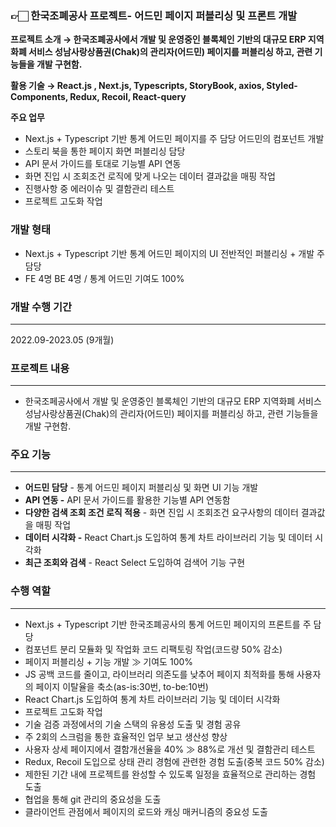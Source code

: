 ### 👉🏻  한국조폐공사 프로젝트- 어드민 페이지 퍼블리싱 및 프론트 개발

**프로젝트 소개  → 한국조폐공사에서 개발 및 운영중인 블록체인 기반의 대규모 ERP 지역화폐 서비스 성남사랑상품권(Chak)의 관리자(어드민) 페이지를 퍼블리싱 하고, 관련 기능들을 개발 구현함.**

**활용 기술  →  React.js , Next.js, Typescripts, StoryBook, axios, Styled-Components, Redux, Recoil, React-query**

**주요 업무**

- Next.js + Typescript 기반 통계 어드민 페이지를 주 담당 어드민의 컴포넌트 개발
- 스토리 북을 통한 페이지 화면 퍼블리싱 담당
- API 문서 가이드를 토대로 기능별 API 연동
- 화면 진입 시 조회조건 로직에 맞게 나오는 데이터 결과값을 매핑 작업
- 진행사항 중 에러이슈 및 결함관리 테스트
- 프로젝트 고도화 작업



### 개발 형태
- Next.js + Typescript 기반 통계 어드민 페이지의 UI 전반적인 퍼블리싱 + 개발 주 담당
- FE 4명 BE 4명 / 통계 어드민 기여도 100%

### 개발 수행 기간

---

2022.09-2023.05 (9개월)

### 프로젝트 내용

---

- 한국조페공사에서 개발 및 운영중인 블록체인 기반의 대규모 ERP 지역화폐 서비스 성남사랑상품권(Chak)의 관리자(어드민) 페이지를 퍼블리싱 하고, 관련 기능들을 개발 구현함.

### 주요 기능

---

- **어드민 담당**  - 통계 어드민 페이지 퍼블리싱 및 화면 UI 기능 개발
- **API 연동 -** API 문서 가이드를 활용한 기능별 API 연동함
- **다양한 검색 조회 조건 로직 적용** - 화면 진입 시 조회조건 요구사항의 데이터 결과값을 매핑 작업
- **데이터 시각화 -** React Chart.js 도입하여 통계 차트 라이브러리 기능 및 데이터 시각화
- **최근 조회와 검색** - React Select 도입하여 검색어 기능 구현

### 수행 역할

---

- Next.js + Typescript 기반 한국조폐공사의 통계 어드민 페이지의 프론트를 주 담당
- 컴포넌트 분리 모듈화 및 작업화 코드 리팩토링 작업(코드량 50% 감소)
- 페이지 퍼블리싱 + 기능 개발 ≫ 기여도 100%
- JS 공백 코드를 줄이고, 라이브러리 의존도를 낮추어 페이지 최적화를 통해 사용자의 페이지 이탈율을 축소(as-is:30번, to-be:10번)
- React Chart.js 도입하여 통계 차트 라이브러리 기능 및 데이터 시각화
- 프로젝트 고도화 작업
- 기술 검증 과정에서의 기술 스택의 유용성 도출 및 경험 공유
- 주 2회의 스크럼을 통한 효율적인 업무 보고 생산성 향상
- 사용자 상세 페이지에서 결함개선율을 40% ≫ 88%로 개선 및 결함관리 테스트
- Redux, Recoil 도입으로 상태 관리 경험에 관련한 경험 도출(중복 코드 50% 감소)
- 제한된 기간 내에 프로젝트를 완성할 수 있도록 일정을 효율적으로 관리하는 경험 도출
- 협업을 통해 git 관리의 중요성을 도출
- 클라이언트 관점에서 페이지의 로드와 캐싱 매커니즘의 중요성 도출
